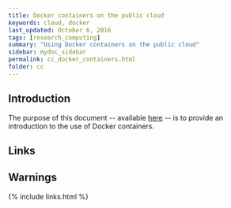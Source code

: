 ```yaml
---
title: Docker containers on the public cloud
keywords: cloud, docker
last_updated: October 6, 2016
tags: [research_computing]
summary: "Using Docker containers on the public cloud"
sidebar: mydoc_sidebar
permalink: cc_docker_containers.html
folder: cc
---
```


## Introduction
The purpose of this document -- available [here](http://cloudmaven.org "Cloud Maven technical website") -- is 
to provide an introduction to the use of Docker containers.

## Links

## Warnings

{% include links.html %}
